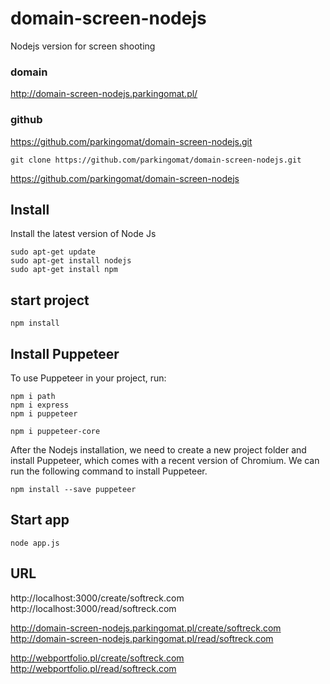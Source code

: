 # domain-screen-nodejs
Nodejs version for screen shooting

### domain

http://domain-screen-nodejs.parkingomat.pl/


### github
https://github.com/parkingomat/domain-screen-nodejs.git

    git clone https://github.com/parkingomat/domain-screen-nodejs.git

https://github.com/parkingomat/domain-screen-nodejs

## Install

Install the latest version of Node Js

    sudo apt-get update
    sudo apt-get install nodejs
    sudo apt-get install npm

## start project

    npm install

## Install Puppeteer

To use Puppeteer in your project, run:

    npm i path
    npm i express
    npm i puppeteer

    npm i puppeteer-core


After the Nodejs installation, we need to create a new project folder and install Puppeteer, which comes with a recent version of Chromium. We can run the following command to install Puppeteer.

    npm install --save puppeteer 

## Start app

    node app.js


## URL

http://localhost:3000/create/softreck.com
http://localhost:3000/read/softreck.com

http://domain-screen-nodejs.parkingomat.pl/create/softreck.com
http://domain-screen-nodejs.parkingomat.pl/read/softreck.com


http://webportfolio.pl/create/softreck.com
http://webportfolio.pl/read/softreck.com
